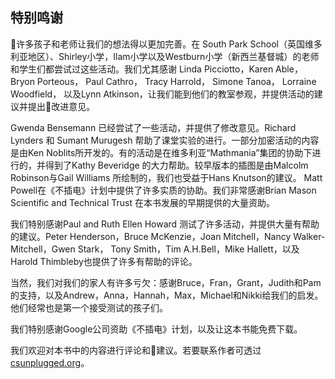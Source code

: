## 特别鸣谢

许多孩子和老师让我们的想法得以更加完善。在 South Park School（英国维多利亚地区）、Shirley小学，Ilam小学以及Westburn小学（新西兰基督城）的老师和学生们都尝试过这些活动。我们尤其感谢 Linda Picciotto，Karen Able， Bryon Porteous， Paul Cathro， Tracy Harrold， Simone Tanoa， Lorraine Woodfield， 以及Lynn Atkinson，让我们能到他们的教室参观，并提供活动的建议并提出改进意见。

Gwenda Bensemann 已经尝试了一些活动，并提供了修改意见。Richard Lynders 和 Sumant Murugesh 帮助了课堂实验的进行。一部分加密活动的内容是由Ken Noblits所开发的。有的活动是在维多利亚“Mathmania”集团的协助下进行的，并得到了Kathy Beveridge 的大力帮助。较早版本的插图是由Malcolm Robinson与Gail Williams 所绘制的，我们也受益于Hans Knutson的建议。 Matt Powell在《不插电》计划中提供了许多实质的协助。我们非常感谢Brian Mason Scientific and Technical Trust 在本书发展的早期提供的大量资助。

我们特别感谢Paul and Ruth Ellen Howard 测试了许多活动，并提供大量有帮助的建议。Peter Henderson，Bruce McKenzie，Joan Mitchell，Nancy Walker-Mitchell，Gwen Stark， Tony Smith，Tim A.H.Bell，Mike Hallett，以及Harold Thimbleby也提供了许多有帮助的评论。

当然，我们对我们的家人有许多亏欠：感谢Bruce，Fran，Grant，Judith和Pam的支持，以及Andrew，Anna，Hannah，Max，Michael和Nikki给我们的启发。他们经常也是第一个接受测试的孩子们。

我们特别感谢Google公司资助《不插电》计划，以及让这本书能免费下载。

我们欢迎对本书中的内容进行评论和建议。若要联系作者可透过[csunplugged.org](https://www.csunplugged.org)。